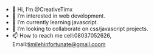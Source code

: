 - 👋 Hi, I’m @CreativeTimx
- 👀 I’m interested in web development.
- 🌱 I’m currently learning javascript.
- 💞️ I’m looking to collaborate on css/javascript projects.
- 📫 How to reach me cell:08037052626, Email:timilehinfortunate@gmail.coom 

<!---
CreativeTimx/CreativeTimx is a ✨ special ✨ repository because its `README.md` (this file) appears on your GitHub profile.
You can click the Preview link to take a look at your changes.
--->
